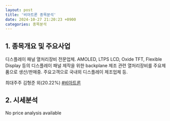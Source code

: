 ```yaml
---
layout: post
title: '비아트론 종목분석'
date: 2024-10-27 21:20:23 +0900
categories: 종목분석
---
```


## 1. 종목개요 및 주요사업

디스플레이 패널 열처리장비 전문업체. AMOLED, LTPS LCD, Oxide TFT, Flexible Display 등의 디스플레이 패널 제작을 위한 backplane 제조 관련 열처리장비를 주요제품으로 생산/판매중. 주요고객으로 국내외 디스플레이 제조업체 등. 

최대주주 김형준 외(20.22%)
[#비아트론](#)

## 2. 시세분석

No price analysis available

